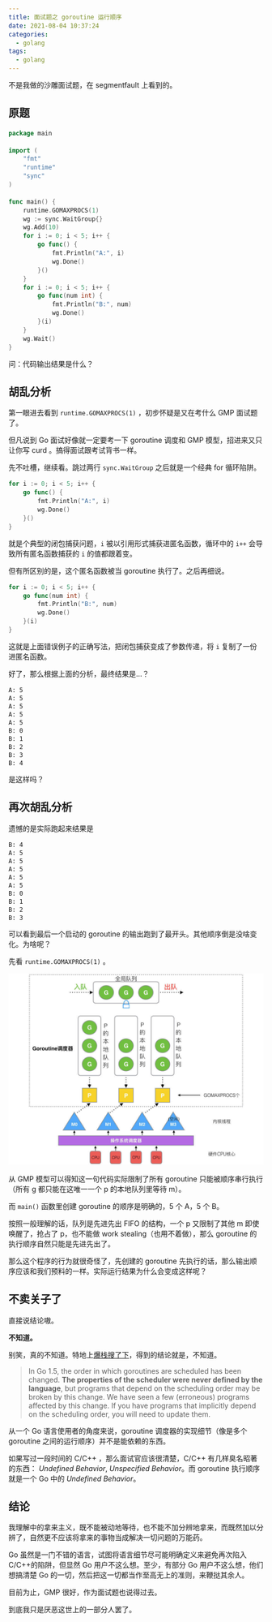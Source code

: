 ```yaml
---
title: 面试题之 goroutine 运行顺序
date: 2021-08-04 10:37:24
categories:
  - golang
tags:
  - golang
---
```


不是我做的沙雕面试题，在 segmentfault 上看到的。

<!-- more -->

## 原题

```go
package main

import (
    "fmt"
    "runtime"
    "sync"
)

func main() {
    runtime.GOMAXPROCS(1)
    wg := sync.WaitGroup{}
    wg.Add(10)
    for i := 0; i < 5; i++ {
        go func() {
            fmt.Println("A:", i)
            wg.Done()
        }()
    }
    for i := 0; i < 5; i++ {
        go func(num int) {
            fmt.Println("B:", num)
            wg.Done()
        }(i)
    }
    wg.Wait()
}
```

问：代码输出结果是什么？

## 胡乱分析

第一眼进去看到 `runtime.GOMAXPROCS(1)` ，初步怀疑是又在考什么 GMP 面试题了。

但凡说到 Go 面试好像就一定要考一下 goroutine 调度和 GMP 模型，招进来又只让你写 curd 。搞得面试跟考试背书一样。

先不吐槽，继续看。跳过两行 `sync.WaitGroup` 之后就是一个经典 for 循环陷阱。

```go
for i := 0; i < 5; i++ {
    go func() {
        fmt.Println("A:", i)
        wg.Done()
    }()
}
```

就是个典型的闭包捕获问题，`i` 被以引用形式捕获进匿名函数，循环中的 `i++` 会导致所有匿名函数捕获的 `i` 的值都跟着变。

但有所区别的是，这个匿名函数被当 goroutine 执行了。之后再细说。

```go
for i := 0; i < 5; i++ {
    go func(num int) {
        fmt.Println("B:", num)
        wg.Done()
    }(i)
}
```

这就是上面错误例子的正确写法，把闭包捕获变成了参数传递，将 `i` 复制了一份进匿名函数。

好了，那么根据上面的分析，最终结果是...？

```text
A: 5
A: 5
A: 5
A: 5
A: 5
B: 0
B: 1
B: 2
B: 3
B: 4
```

是这样吗？

## 再次胡乱分析

遗憾的是实际跑起来结果是

```text
B: 4
A: 5
A: 5
A: 5
A: 5
A: 5
B: 0
B: 1
B: 2
B: 3
```

可以看到最后一个启动的 goroutine 的输出跑到了最开头。其他顺序倒是没啥变化。为啥呢？

先看 `runtime.GOMAXPROCS(1)` 。

![GMP](image/goroutines-schedule-order/G-M-P.png)

从 GMP 模型可以得知这一句代码实际限制了所有 goroutine 只能被顺序串行执行（所有 g 都只能在这唯一一个 p 的本地队列里等待 m）。

而 `main()` 函数里创建 goroutine 的顺序是明确的，5 个 A，5 个 B。

按照一般理解的话，队列是先进先出 FIFO 的结构，一个 p 又限制了其他 m 即使唤醒了，抢占了 p，也不能做 work stealing（也用不着做），那么 goroutine 的执行顺序自然只能是先进先出了。

那么这个程序的行为就很奇怪了，先创建的 goroutine 先执行的话，那么输出顺序应该和我们预料的一样。实际运行结果为什么会变成这样呢？

## 不卖关子了

直接说结论嗷。

**不知道。**

别笑，真的不知道。特地上[爆栈搜了下](https://stackoverflow.com/questions/35153010/goroutines-always-execute-last-in-first-out)，得到的结论就是，不知道。

> In Go 1.5, the order in which goroutines are scheduled has been changed. **The properties of the scheduler were never defined by the language**, but programs that depend on the scheduling order may be broken by this change. We have seen a few (erroneous) programs affected by this change. If you have programs that implicitly depend on the scheduling order, you will need to update them.

从一个 Go 语言使用者的角度来说，goroutine 调度器的实现细节（像是多个 goroutine 之间的运行顺序）并不是能依赖的东西。

如果写过一段时间的 C/C++ ，那么面试官应该很清楚，C/C++ 有几样臭名昭著的东西： _Undefined Behavior_, _Unspecified Behavior_。而 goroutine 执行顺序就是一个 Go 中的 _Undefined Behavior_。

## 结论

我理解中的拿来主义，既不能被动地等待，也不能不加分辨地拿来，而既然加以分辨了，自然更不应该将拿来的事物当成解决一切问题的万能药。

Go 虽然是一门不错的语言，试图将语言细节尽可能明确定义来避免再次陷入 C/C++的陷阱，但显然 Go 用户不这么想。至少，有部分 Go 用户不这么想，他们想搞清楚 Go 的一切，然后把这一切都当作至高无上的准则，来鞭挞其余人。

目前为止，GMP 很好，作为面试题也说得过去。

到底我只是厌恶这世上的一部分人罢了。
